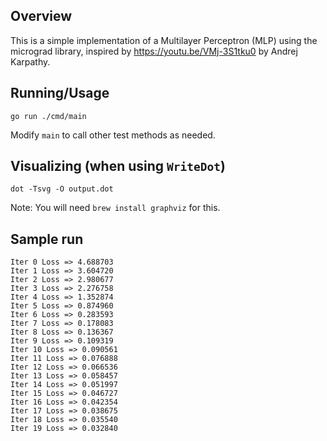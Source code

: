 
## Overview

This is a simple implementation of a Multilayer Perceptron (MLP) using the micrograd library, inspired by https://youtu.be/VMj-3S1tku0 by Andrej Karpathy.

## Running/Usage

```
go run ./cmd/main
```

Modify `main` to call other test methods as needed.

## Visualizing (when using `WriteDot`)

```
dot -Tsvg -O output.dot
```

Note: You will need `brew install graphviz` for this.

## Sample run

```
Iter 0 Loss => 4.688703
Iter 1 Loss => 3.604720
Iter 2 Loss => 2.980677
Iter 3 Loss => 2.276758
Iter 4 Loss => 1.352874
Iter 5 Loss => 0.874960
Iter 6 Loss => 0.283593
Iter 7 Loss => 0.178083
Iter 8 Loss => 0.136367
Iter 9 Loss => 0.109319
Iter 10 Loss => 0.090561
Iter 11 Loss => 0.076888
Iter 12 Loss => 0.066536
Iter 13 Loss => 0.058457
Iter 14 Loss => 0.051997
Iter 15 Loss => 0.046727
Iter 16 Loss => 0.042354
Iter 17 Loss => 0.038675
Iter 18 Loss => 0.035540
Iter 19 Loss => 0.032840
```
